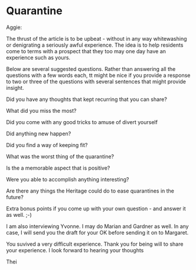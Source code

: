 # Quarantine

Aggie:

The thrust of the article is to be upbeat - without in any way whitewashing or denigrating a seriously awful experience. The idea is to help residents come to terms with a prospect that they too may one day have an experience such as yours.

Below are several suggested questions. Rather than answering all the questions with a few words each, tt might be nice if you provide a response to two or three of the questions with several sentences that might provide insight.

Did you have any thoughts that kept recurring that you can share?

What did you miss the most?

Did you come with any good tricks to amuse of divert yourself

Did anything new happen?

Did you find a way of keeping fit?

What was the worst thing of the quarantine?

Is the a memorable aspect that is positive?

Were you able to accomplish anything interesting?

Are there any things the Heritage could do to ease quarantines in the future?

Extra bonus points if you come up with your own question - and answer it as well. ;-)

I am also interviewing Yvonne. I may do Marian and Gardner as well. In any case, I will send you the draft for your OK before sending it on to Margaret.

You suvived a very difficult experience. Thank you for being will to share your experience. I look forward to hearing your thoughts

Thei